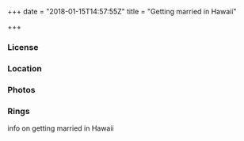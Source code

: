 +++
date = "2018-01-15T14:57:55Z"
title = "Getting married in Hawaii"

+++
### License

### Location

### Photos

### Rings

info on getting married in Hawaii